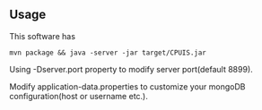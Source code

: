 ## Usage
This software has
```shell
mvn package && java -server -jar target/CPUIS.jar
```
Using -Dserver.port property to modify server port(default 8899).

Modify application-data.properties to customize your mongoDB configuration(host or username etc.).
